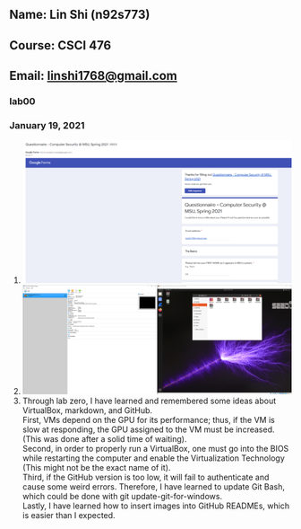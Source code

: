 ## Name: Lin Shi (n92s773)
## Course: CSCI 476
## Email: linshi1768@gmail.com

### lab00
### January 19, 2021

1. ![](Questionnaire.PNG)
2. ![](UbuntuSetUp&Run.PNG)
3. Through lab zero, I have learned and remembered some ideas about VirtualBox, markdown, and GitHub.  <br>
First, VMs depend on the GPU for its performance; thus, if the VM is slow at responding, the GPU assigned to the VM must be increased. (This was done after a solid time of waiting). <br>
Second, in order to properly run a VirtualBox, one must go into the BIOS while restarting the computer and enable the Virtualization Technology (This might not be the exact name of it).  <br>
Third, if the GitHub version is too low, it will fail to authenticate and cause some weird errors. Therefore, I have learned to update Git Bash, which could be done with git update-git-for-windows.<br>
Lastly, I have learned how to insert images into GitHub READMEs, which is easier than I expected.
